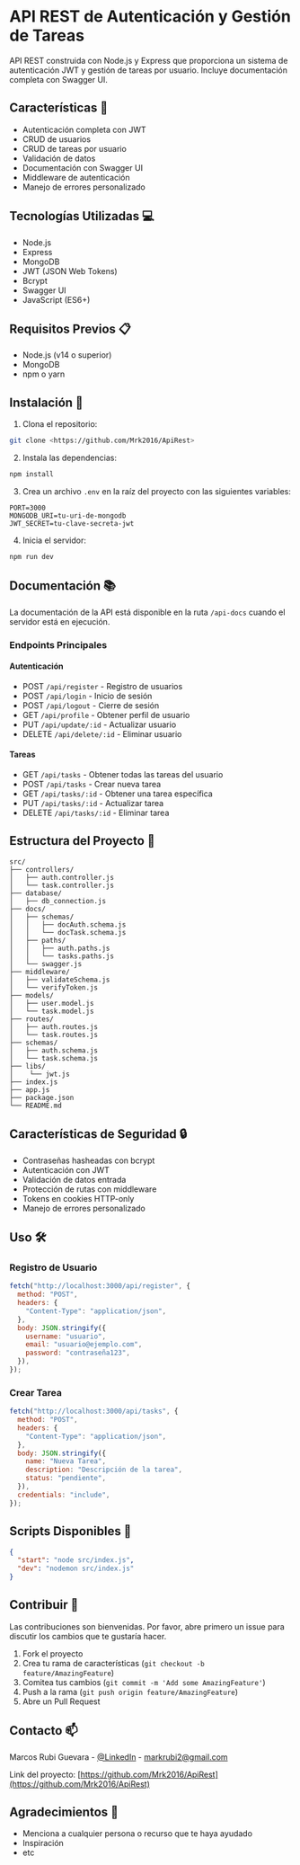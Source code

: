 # API REST de Autenticación y Gestión de Tareas

API REST construida con Node.js y Express que proporciona un sistema de autenticación JWT y gestión de tareas por usuario. Incluye documentación completa con Swagger UI.

## Características 🚀

- Autenticación completa con JWT
- CRUD de usuarios
- CRUD de tareas por usuario
- Validación de datos
- Documentación con Swagger UI
- Middleware de autenticación
- Manejo de errores personalizado

## Tecnologías Utilizadas 💻

- Node.js
- Express
- MongoDB
- JWT (JSON Web Tokens)
- Bcrypt
- Swagger UI
- JavaScript (ES6+)

## Requisitos Previos 📋

- Node.js (v14 o superior)
- MongoDB
- npm o yarn

## Instalación 🔧

1. Clona el repositorio:

```bash
git clone <https://github.com/Mrk2016/ApiRest>
```

2. Instala las dependencias:

```bash
npm install
```

3. Crea un archivo `.env` en la raíz del proyecto con las siguientes variables:

```env
PORT=3000
MONGODB_URI=tu-uri-de-mongodb
JWT_SECRET=tu-clave-secreta-jwt
```

4. Inicia el servidor:

```bash
npm run dev
```

## Documentación 📚

La documentación de la API está disponible en la ruta `/api-docs` cuando el servidor está en ejecución.

### Endpoints Principales

#### Autenticación

- POST `/api/register` - Registro de usuarios
- POST `/api/login` - Inicio de sesión
- POST `/api/logout` - Cierre de sesión
- GET `/api/profile` - Obtener perfil de usuario
- PUT `/api/update/:id` - Actualizar usuario
- DELETE `/api/delete/:id` - Eliminar usuario

#### Tareas

- GET `/api/tasks` - Obtener todas las tareas del usuario
- POST `/api/tasks` - Crear nueva tarea
- GET `/api/tasks/:id` - Obtener una tarea específica
- PUT `/api/tasks/:id` - Actualizar tarea
- DELETE `/api/tasks/:id` - Eliminar tarea

## Estructura del Proyecto 📁

```
src/
├── controllers/
│   ├── auth.controller.js
│   └── task.controller.js
├── database/
│   ├── db_connection.js
├── docs/
│   ├── schemas/
│   │   ├── docAuth.schema.js
│   │   └── docTask.schema.js
│   ├── paths/
│   │   ├── auth.paths.js
│   │   └── tasks.paths.js
│   └── swagger.js
├── middleware/
│   ├── validateSchema.js
│   └── verifyToken.js
├── models/
│   ├── user.model.js
│   └── task.model.js
├── routes/
│   ├── auth.routes.js
│   └── task.routes.js
├── schemas/
│   ├── auth.schema.js
│   └── task.schema.js
├── libs/
│    └── jwt.js
├── index.js
├── app.js
├── package.json
└── README.md

```

## Características de Seguridad 🔒

- Contraseñas hasheadas con bcrypt
- Autenticación con JWT
- Validación de datos entrada
- Protección de rutas con middleware
- Tokens en cookies HTTP-only
- Manejo de errores personalizado

## Uso 🛠️

### Registro de Usuario

```javascript
fetch("http://localhost:3000/api/register", {
  method: "POST",
  headers: {
    "Content-Type": "application/json",
  },
  body: JSON.stringify({
    username: "usuario",
    email: "usuario@ejemplo.com",
    password: "contraseña123",
  }),
});
```

### Crear Tarea

```javascript
fetch("http://localhost:3000/api/tasks", {
  method: "POST",
  headers: {
    "Content-Type": "application/json",
  },
  body: JSON.stringify({
    name: "Nueva Tarea",
    description: "Descripción de la tarea",
    status: "pendiente",
  }),
  credentials: "include",
});
```

## Scripts Disponibles 📜

```json
{
  "start": "node src/index.js",
  "dev": "nodemon src/index.js"
}
```

## Contribuir 🤝

Las contribuciones son bienvenidas. Por favor, abre primero un issue para discutir los cambios que te gustaría hacer.

1. Fork el proyecto
2. Crea tu rama de características (`git checkout -b feature/AmazingFeature`)
3. Comitea tus cambios (`git commit -m 'Add some AmazingFeature'`)
4. Push a la rama (`git push origin feature/AmazingFeature`)
5. Abre un Pull Request

## Contacto 📫

Marcos Rubi Guevara - [@LinkedIn](https://www.linkedin.com/in/markrubi26/) - markrubi2@gmail.com

Link del proyecto: [https://github.com/Mrk2016/ApiRest](https://github.com/Mrk2016/ApiRest)

## Agradecimientos 🎁

- Menciona a cualquier persona o recurso que te haya ayudado
- Inspiración
- etc
